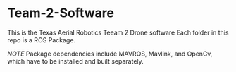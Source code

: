 # Team-2-Software

This is the Texas Aerial Robotics Teeam 2 Drone software
Each folder in this repo is a ROS Package.

*NOTE* Package dependencies include MAVROS, Mavlink, and OpenCv, which have to be installed and built separately.

